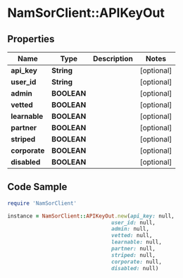 # NamSorClient::APIKeyOut

## Properties
Name | Type | Description | Notes
------------ | ------------- | ------------- | -------------
**api_key** | **String** |  | [optional] 
**user_id** | **String** |  | [optional] 
**admin** | **BOOLEAN** |  | [optional] 
**vetted** | **BOOLEAN** |  | [optional] 
**learnable** | **BOOLEAN** |  | [optional] 
**partner** | **BOOLEAN** |  | [optional] 
**striped** | **BOOLEAN** |  | [optional] 
**corporate** | **BOOLEAN** |  | [optional] 
**disabled** | **BOOLEAN** |  | [optional] 

## Code Sample

```ruby
require 'NamSorClient'

instance = NamSorClient::APIKeyOut.new(api_key: null,
                                 user_id: null,
                                 admin: null,
                                 vetted: null,
                                 learnable: null,
                                 partner: null,
                                 striped: null,
                                 corporate: null,
                                 disabled: null)
```


